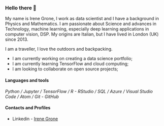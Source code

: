 ### Hello there 👋

<p>My name is Irene Grone, I work as data scientist and I have a background in Physics and Mathematics. I am passionate about Science and advances in Technology, machine learning, especially deep learning applications in computer vision, DSP. My origins are Italian, but I have lived in London (UK) since 2013.</p>

<p>I am a traveller, I love the outdoors and backpacking.</p>

- I am currently working on creating a data science portfolio;
- I am currently learning TensorFlow and cloud computing;
- I am looking to collaborate on open source projects;

#### Languages and tools

*Python / Jupyter / TensorFlow / R - RStudio / SQL / Azure / Visual Studio Code / Atom / Git - GitHub*

#### Contacts and Profiles

* Linkedin - [Irene Grone](https://www.linkedin.com/in/irenegrone)

